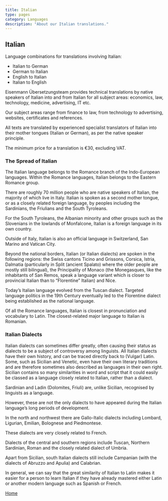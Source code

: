 ```yaml
---
title: Italian
type: pages
category: Languages
description: "About our Italian translations."
---
```

## Italian

Language combinations for translations involving Italian:
- Italian to German
- German to Italian
- English to Italian
- Italian to English

Eisenmann Übersetzungsteam provides technical translations by native speakers of Italian into and from Italian for all subject areas: economics, law, technology, medicine, advertising, IT etc.

Our subject areas range from finance to law, from technology to advertising, websites, certificates and references.

All texts are translated by experienced specialist translators of Italian into their mother tongues (Italian or German), as per the native speaker principle.

The minimum price for a translation is €30, excluding VAT.

### The Spread of Italian
The Italian language belongs to the Romance branch of the Indo-European languages. Within the Romance languages, Italian belongs to the Eastern Romance group.

There are roughly 70 million people who are native speakers of Italian, the majority of which live in Italy. Italian is spoken as a second mother tongue, or as a closely related foreign language, by peoples including the Sardinians, the Friulians and the South Tyroleans.

For the South Tyroleans, the Albanian minority and other groups such as the Slovenians in the lowlands of Monfalcone, Italian is a foreign language in its own country.

Outside of Italy, Italian is also an official language in Switzerland, San Marino and Vatican City.

Beyond the national borders, Italian (or Italian dialects) are spoken in the following regions: the Swiss cantons Ticino and Grissons, Corsica, Istria, Dalmatia (particularly in Split (ancient Spalato) where the older people are mostly still bilingual), the Principality of Monaco (the Monegasques, like the inhabitants of San Remos, speak a language variant which is closer to provincial Italian than to “Florentine” Italian) and Nice.

Today’s Italian language evolved from the Tuscan dialect. Targeted language politics in the 19th Century eventually led to the Florentine dialect being established as the national language.

Of all the Romance languages, Italian is closest in pronunciation and vocabulary to Latin. The closest-related major language to Italian is Romanian.

### Italian Dialects
Italian dialects can sometimes differ greatly, often causing their status as dialects to be a subject of controversy among linguists. All Italian dialects have their own history, and can be traced directly back to (Vulgar) Latin. Some, such as Sicilian and Venetic, even have their own literary traditions and are therefore sometimes also described as languages in their own right. Sicilian contains so many similarities in word and script that it could easily be classed as a language closely related to Italian, rather than a dialect.

Sardinian and Ladin (Dolomites, Friuli) are, unlike Sicilian, recognised by linguists as a language.

However, these are not the only dialects to have appeared during the Italian language’s long periods of development.

In the north and northwest there are Gallo-Italic dialects including Lombard, Ligurian, Emilian, Bolognese and Piedmontese.

These dialects are very closely related to French.

Dialects of the central and southern regions include Tuscan, Northern Sardinian, Roman and the closely related dialect of Umbria.

Apart from Sicilian, south Italian dialects still include Campanian (with the dialects of Abruzzo and Apulia) and Calabrian.

In general, we can say that the great similarity of Italian to Latin makes it easier for a person to learn Italian if they have already mastered either Latin or another modern language such as Spanish or French.

[Home](/about/landing)